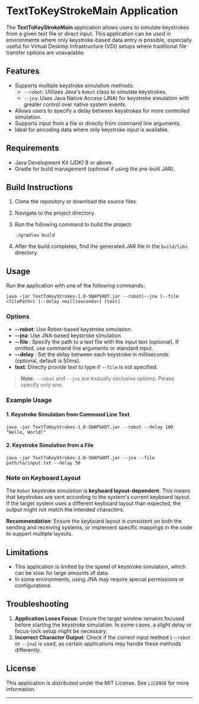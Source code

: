 
# TextToKeyStrokeMain Application

The **TextToKeyStrokeMain** application allows users to simulate keystrokes from a given text file or direct input. 
This application can be used in environments where only keystroke-based data entry is possible, especially useful for 
Virtual Desktop Infrastructure (VDI) setups where traditional file transfer options are unavailable.

## Features
- Supports multiple keystroke simulation methods:
  - `--robot`: Utilizes Java's `Robot` class to simulate keystrokes.
  - `--jna`: Uses Java Native Access (JNA) for keystroke simulation with greater control over native system events.
- Allows users to specify a delay between keystrokes for more controlled simulation.
- Supports input from a file or directly from command line arguments.
- Ideal for encoding data where only keystroke input is available.

## Requirements
- Java Development Kit (JDK) 8 or above.
- Gradle for build management (optional if using the pre-built JAR).

## Build Instructions

1. Clone the repository or download the source files.
2. Navigate to the project directory.
3. Run the following command to build the project:

   ```shell
   ./gradlew build
   ```

4. After the build completes, find the generated JAR file in the `build/libs` directory.

## Usage

Run the application with one of the following commands:

```shell
java -jar TextToKeyStrokes-1.0-SNAPSHOT.jar --robot|--jna [--file <filePath>] [--delay <milliseconds>] [text]
```

### Options
- **--robot**: Use Robot-based keystroke simulation.
- **--jna**: Use JNA-based keystroke simulation.
- **--file <filePath>**: Specify the path to a text file with the input text (optional). If omitted, use command line arguments or standard input.
- **--delay <milliseconds>**: Set the delay between each keystroke in milliseconds (optional, default is 50ms).
- **text**: Directly provide text to type if `--file` is not specified.

> **Note**: `--robot` and `--jna` are mutually exclusive options. Please specify only one.

### Example Usage

#### 1. Keystroke Simulation from Command Line Text
   ```shell
   java -jar TextToKeyStrokes-1.0-SNAPSHOT.jar --robot --delay 100 "Hello, World!"
   ```

#### 2. Keystroke Simulation from a File
   ```shell
   java -jar TextToKeyStrokes-1.0-SNAPSHOT.jar --jna --file path/to/input.txt --delay 50
   ```
### Note on Keyboard Layout

The `Robot` keystroke simulation is **keyboard layout-dependent**. This means that keystrokes are sent according to the system's current keyboard layout. If the target system uses a different keyboard layout than expected, the output might not match the intended characters.

**Recommendation**: Ensure the keyboard layout is consistent on both the sending and receiving systems, or implement specific mappings in the code to support multiple layouts.


## Limitations
- This application is limited by the speed of keystroke simulation, which can be slow for large amounts of data.
- In some environments, using JNA may require special permissions or configurations.

## Troubleshooting

1. **Application Loses Focus**: Ensure the target window remains focused before starting the keystroke simulation. In some cases, a slight delay or focus-lock setup might be necessary.
2. **Incorrect Character Output**: Check if the correct input method (`--robot` or `--jna`) is used, as certain applications may handle these methods differently.

## License
This application is distributed under the MIT License. See `LICENSE` for more information.

---

